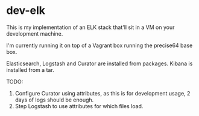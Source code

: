 # dev-elk


This is my implementation of an ELK stack that'll sit in a VM on your development machine.

I'm currently running it on top of a Vagrant box running the precise64 base box.

Elasticsearch, Logstash and Curator are installed from packages.
Kibana is installed from a tar.

TODO: 
1. Configure Curator using attributes, as this is for development usage, 2 days of logs should be enough.
2. Step Logstash to use attributes for which files load.

